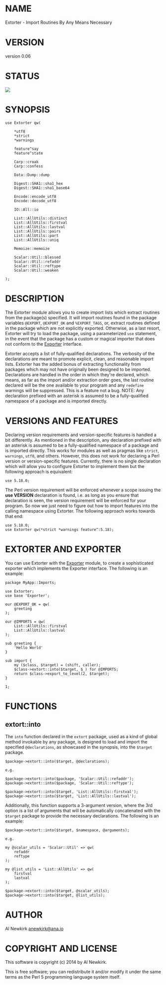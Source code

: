 # NAME

Extorter - Import Routines By Any Means Necessary

# VERSION

version 0.06

# STATUS

<a href="https://travis-ci.org/alnewkirk/Extorter"><img src="https://travis-ci.org/alnewkirk/Extorter.svg?branch=master"></a>

# SYNOPSIS

    use Extorter qw(

        *utf8
        *strict
        *warnings

        feature^say
        feature^state

        Carp::croak
        Carp::confess

        Data::Dump::dump

        Digest::SHA1::sha1_hex
        Digest::SHA1::sha1_base64

        Encode::encode_utf8
        Encode::decode_utf8

        IO::All::io

        List::AllUtils::distinct
        List::AllUtils::firstval
        List::AllUtils::lastval
        List::AllUtils::pairs
        List::AllUtils::part
        List::AllUtils::uniq

        Memoize::memoize

        Scalar::Util::blessed
        Scalar::Util::refaddr
        Scalar::Util::reftype
        Scalar::Util::weaken

    );

# DESCRIPTION

The Extorter module allows you to create import lists which extract routines
from the package(s) specified. It will import routines found in the package
variables `@EXPORT`, `@EXPORT_OK` and `%EXPORT_TAGS`, or, extract routines
defined in the package which are not explicitly exported. Otherwise, as a last
resort, Extorter will try to load the package, using a parameterized `use`
statement, in the event that the package has a custom or magical importer that
does not conform to the [Exporter](https://metacpan.org/pod/Exporter) interface.

Extorter accepts a list of fully-qualified declarations. The verbosity of the
declarations are meant to promote explicit, clean, and reasonable import lists.
Extorter has the added bonus of extracting functionality from packages which may
not have originally been designed to be imported. Declarations are handled in
the order in which they're declared, which means, as far as the import and/or
extraction order goes, the last routine declared will be the one available to
your program and any `redefine` warnings will be suppressed. This is a feature
not a bug. NOTE: Any declaration prefixed with an asterisk is assumed to be a
fully-qualified namespace of a package and is imported directly.

# VERSIONS AND FEATURES

Declaring version requirements and version-specific features is handled a bit
differently. As mentioned in the description, any declaration prefixed with an
asterisk is assumed to be a fully-qualified namespace of a package and is
imported directly. This works for modules as well as pragmas like `strict`,
`warnings`, `utf8`, and others. However, this does not work for declaring a
Perl version or version-specific features. Currently, there is no single
declaration which will allow you to configure Extorter to implement them but
the following approach is equivalent:

    use 5.18.0;

The Perl version requirement will be enforced whenever a scope issuing the
**use VERSION** declaration is found, i.e. as long as you ensure that declaration
is seen, the version requirement will be enforced for your program. So now we
just need to figure out how to import features into the calling namespace using
Extorter. The following approach works towards that end:

    use 5.18.0;
    use Extorter qw(*strict *warnings feature^:5.18);

# EXTORTER AND EXPORTER

You can use Extorter with the [Exporter](https://metacpan.org/pod/Exporter) module, to create a sophisticated
exporter which implements the Exporter interface. The following is an example:

    package MyApp::Imports;

    use Extorter;
    use base 'Exporter';

    our @EXPORT_OK = qw(
        greeting
    );

    our @IMPORTS = qw(
        List::AllUtils::firstval
        List::AllUtils::lastval
    );

    sub greeting {
        'Hello World'
    }

    sub import {
        my ($class, $target) = (shift, caller);
        $class->extort::into($target, $_) for @IMPORTS;
        return $class->export_to_level(2, $target);
    }

    1;

# FUNCTIONS

## extort::into

The `into` function declared in the `extort` package, used as a kind of global
method invokable by any package, is designed to load and import the specified
`@declarations`, as showcased in the synopsis, into the `$target` package.

    $package->extort::into($target, @declarations);

    e.g.

    $package->extort::into($package, 'Scalar::Util::refaddr');
    $package->extort::into($package, 'Scalar::Util::reftype');

    $package->extort::into($target, 'List::AllUtils::firstval');
    $package->extort::into($target, 'List::AllUtils::lastval');

Additionally, this function supports a 3-argument version, where the 3rd option
is a list of arguments that will be automatically concatenated with the
`$target` package to provide the necessary declarations. The following is an
example:

    $package->extort::into($target, $namespace, @arguments);

    e.g.

    my @scalar_utils = 'Scalar::Util' => qw(
        refaddr
        reftype
    );

    my @list_utils = 'List::AllUtils' => qw(
        firstval
        lastval
    );

    $package->extort::into($target, @scalar_utils);
    $package->extort::into($target, @list_utils);

# AUTHOR

Al Newkirk <anewkirk@ana.io>

# COPYRIGHT AND LICENSE

This software is copyright (c) 2014 by Al Newkirk.

This is free software; you can redistribute it and/or modify it under
the same terms as the Perl 5 programming language system itself.
